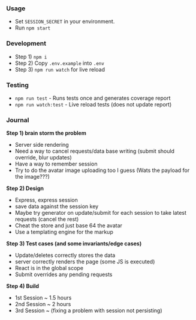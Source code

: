 ### Usage

* Set `SESSION_SECRET` in your environment.
* Run `npm start`

### Development

* Step 1) `npm i`
* Step 2) Copy `.env.example` into `.env`
* Step 3) `npm run watch` for live reload

### Testing

* `npm run test` - Runs tests once and generates coverage report
* `npm run watch:test` - Live reload tests (does not update report)

### Journal

**Step 1) brain storm the problem**

* Server side rendering
* Need a way to cancel requests/data base writing (submit should override, blur updates)
* Have a way to remember session
* Try to do the avatar image uploading too I guess (Wats the payload for the image???)

**Step 2) Design**

* Express, express session
* save data against the session key
* Maybe try generator on update/submit for each session to take latest requests (cancel the rest)
* Cheat the store and just base 64 the avatar
* Use a templating engine for the markup

**Step 3) Test cases (and some invariants/edge cases)**

* Update/deletes correctly stores the data
* server correctly renders the page (some JS is executed)
* React is in the global scope
* Submit overrides any pending requests

**Step 4) Build**

* 1st Session ~ 1.5 hours
* 2nd Session ~ 2 hours
* 3rd Session ~ (fixing a problem with session not persisting)
